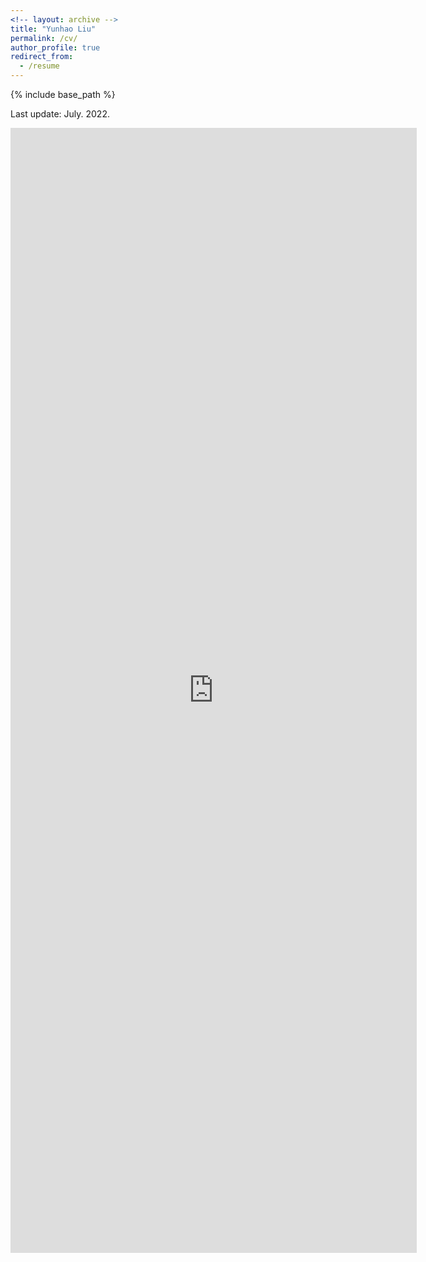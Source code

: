 ```yaml
---
<!-- layout: archive -->
title: "Yunhao Liu"
permalink: /cv/
author_profile: true
redirect_from:
  - /resume
---
```


{% include base_path %}

Last update: July. 2022.

<embed src="https://liuyunhaozz.github.io/files/CV_1.pdf" width="650" height="1800" type='application/pdf'>